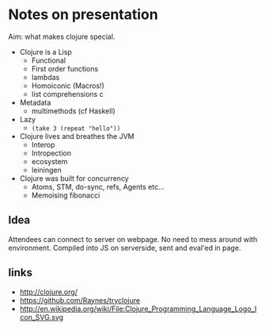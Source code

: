 Notes on presentation
=====================

Aim: what makes clojure special.

 * Clojure is a Lisp
   * Functional
   * First order functions
   * lambdas
   * Homoiconic (Macros!)
   * list comprehensions c
 * Metadata
   * multimethods (cf Haskell)
 * Lazy 
   * `(take 3 (repeat "hello"))`
 * Clojure lives and breathes the JVM
   * Interop
   * Intropection
   * ecosystem
   * leiningen
 * Clojure was built for concurrency
   * Atoms, STM, do-sync, refs, Agents etc...
   * Memoising fibonacci

Idea
----
Attendees can connect to server on webpage. No need to mess around with environment. Compiled into JS on serverside, sent and eval'ed in page.  

links
-----
 * http://clojure.org/
 * https://github.com/Raynes/tryclojure
 * http://en.wikipedia.org/wiki/File:Clojure_Programming_Language_Logo_Icon_SVG.svg
